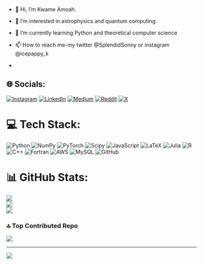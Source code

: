 - 👋 Hi, I’m Kwame Amoah. <br>
- 👀 I’m interested in astrophysics and quantum computing. <br>
- 🌱 I’m currently learning Python and theoretical computer science <br>
- 📫 How to reach me-my twitter @SplendidSonny or instagram @icepappy_k

- 
## 🌐 Socials:
[![Instagram](https://img.shields.io/badge/Instagram-%23E4405F.svg?logo=Instagram&logoColor=white)](https://instagram.com/icepappy_k) [![LinkedIn](https://img.shields.io/badge/LinkedIn-%230077B5.svg?logo=linkedin&logoColor=white)](https://linkedin.com/in/www.linkedin.com/in/kwame-amoah) [![Medium](https://img.shields.io/badge/Medium-12100E?logo=medium&logoColor=white)](https://medium.com/@@amoahkwame983) [![Reddit](https://img.shields.io/badge/Reddit-%23FF4500.svg?logo=Reddit&logoColor=white)](https://reddit.com/user/krispykaleidoscope) [![X](https://img.shields.io/badge/X-black.svg?logo=X&logoColor=white)](https://x.com/@SplendidSonny) 

# 💻 Tech Stack:
![Python](https://img.shields.io/badge/python-3670A0?style=for-the-badge&logo=python&logoColor=ffdd54) ![NumPy](https://img.shields.io/badge/numpy-%23013243.svg?style=for-the-badge&logo=numpy&logoColor=white) ![PyTorch](https://img.shields.io/badge/PyTorch-%23EE4C2C.svg?style=for-the-badge&logo=PyTorch&logoColor=white) ![Scipy](https://img.shields.io/badge/SciPy-%230C55A5.svg?style=for-the-badge&logo=scipy&logoColor=%white) ![JavaScript](https://img.shields.io/badge/javascript-%23323330.svg?style=for-the-badge&logo=javascript&logoColor=%23F7DF1E) ![LaTeX](https://img.shields.io/badge/latex-%23008080.svg?style=for-the-badge&logo=latex&logoColor=white) ![Julia](https://img.shields.io/badge/-Julia-9558B2?style=for-the-badge&logo=julia&logoColor=white) ![R](https://img.shields.io/badge/r-%23276DC3.svg?style=for-the-badge&logo=r&logoColor=white) ![C++](https://img.shields.io/badge/c++-%2300599C.svg?style=for-the-badge&logo=c%2B%2B&logoColor=white) ![Fortran](https://img.shields.io/badge/Fortran-%23734F96.svg?style=for-the-badge&logo=fortran&logoColor=white) ![AWS](https://img.shields.io/badge/AWS-%23FF9900.svg?style=for-the-badge&logo=amazon-aws&logoColor=white) ![MySQL](https://img.shields.io/badge/mysql-4479A1.svg?style=for-the-badge&logo=mysql&logoColor=white) ![GitHub](https://img.shields.io/badge/github-%23121011.svg?style=for-the-badge&logo=github&logoColor=white)
# 📊 GitHub Stats:
![](https://github-readme-stats.vercel.app/api?username=k-steez&theme=merko&hide_border=false&include_all_commits=false&count_private=false)<br/>
![](https://nirzak-streak-stats.vercel.app/?user=k-steez&theme=merko&hide_border=false)<br/>
![](https://github-readme-stats.vercel.app/api/top-langs/?username=k-steez&theme=merko&hide_border=false&include_all_commits=false&count_private=false&layout=compact)

### 🔝 Top Contributed Repo
![](https://github-contributor-stats.vercel.app/api?username=k-steez&limit=5&theme=dark&combine_all_yearly_contributions=true)

---
[![](https://visitcount.itsvg.in/api?id=k-steez&icon=0&color=0)](https://visitcount.itsvg.in)

<!-- Proudly created with GPRM ( https://gprm.itsvg.in ) -->
  

<!---
k-steez/k-steez is a ✨ special ✨ repository because its `README.md` (this file) appears on your GitHub profile.
You can click the Preview link to take a look at your changes.
--->
